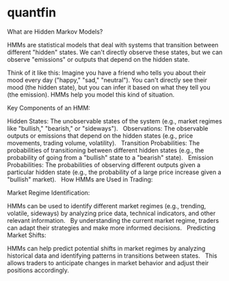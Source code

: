 # quantfin
What are Hidden Markov Models?

HMMs are statistical models that deal with systems that transition between different "hidden" states. We can't directly observe these states, but we can observe "emissions" or outputs that depend on the hidden state.   

Think of it like this: Imagine you have a friend who tells you about their mood every day ("happy," "sad," "neutral"). You can't directly see their mood (the hidden state), but you can infer it based on what they tell you (the emission).  HMMs help you model this kind of situation.   

Key Components of an HMM:

Hidden States: The unobservable states of the system (e.g., market regimes like "bullish," "bearish," or "sideways").   
Observations: The observable outputs or emissions that depend on the hidden states (e.g., price movements, trading volume, volatility).   
Transition Probabilities: The probabilities of transitioning between different hidden states (e.g., the probability of going from a "bullish" state to a "bearish" state).   
Emission Probabilities: The probabilities of observing different outputs given a particular hidden state (e.g., the probability of a large price increase given a "bullish" market).   
How HMMs are Used in Trading:

Market Regime Identification:

HMMs can be used to identify different market regimes (e.g., trending, volatile, sideways) by analyzing price data, technical indicators, and other relevant information.   
By understanding the current market regime, traders can adapt their strategies and make more informed decisions.   
Predicting Market Shifts:

HMMs can help predict potential shifts in market regimes by analyzing historical data and identifying patterns in transitions between states.   
This allows traders to anticipate changes in market behavior and adjust their positions accordingly.
